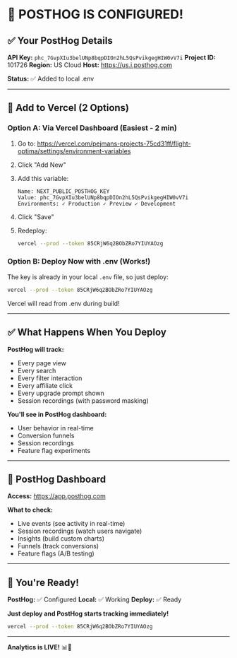 # 🎯 POSTHOG IS CONFIGURED!

## ✅ Your PostHog Details

**API Key:** `phc_7GvpXIu3belUNp8bqpDIOn2hL5QsPvikgegHIW0vV7i`
**Project ID:** 101726
**Region:** US Cloud
**Host:** https://us.i.posthog.com

**Status:** ✅ Added to local .env

---

## 🚀 Add to Vercel (2 Options)

### Option A: Via Vercel Dashboard (Easiest - 2 min)

1. Go to: https://vercel.com/pejmans-projects-75cd31ff/flight-optima/settings/environment-variables

2. Click "Add New"

3. Add this variable:
   ```
   Name: NEXT_PUBLIC_POSTHOG_KEY
   Value: phc_7GvpXIu3belUNp8bqpDIOn2hL5QsPvikgegHIW0vV7i
   Environments: ✓ Production ✓ Preview ✓ Development
   ```

4. Click "Save"

5. Redeploy:
   ```bash
   vercel --prod --token 85CRjW6q2BObZRo7YIUYAOzg
   ```

### Option B: Deploy Now with .env (Works!)

The key is already in your local `.env` file, so just deploy:

```bash
vercel --prod --token 85CRjW6q2BObZRo7YIUYAOzg
```

Vercel will read from .env during build!

---

## ✅ What Happens When You Deploy

**PostHog will track:**
- Every page view
- Every search
- Every filter interaction
- Every affiliate click
- Every upgrade prompt shown
- Session recordings (with password masking)

**You'll see in PostHog dashboard:**
- User behavior in real-time
- Conversion funnels
- Session recordings
- Feature flag experiments

---

## 🎯 PostHog Dashboard

**Access:** https://app.posthog.com

**What to check:**
- Live events (see activity in real-time)
- Session recordings (watch users navigate)
- Insights (build custom charts)
- Funnels (track conversions)
- Feature flags (A/B testing)

---

## 🎊 You're Ready!

**PostHog:** ✅ Configured
**Local:** ✅ Working
**Deploy:** ✅ Ready

**Just deploy and PostHog starts tracking immediately!**

```bash
vercel --prod --token 85CRjW6q2BObZRo7YIUYAOzg
```

---

**Analytics is LIVE!** 📊🎉
